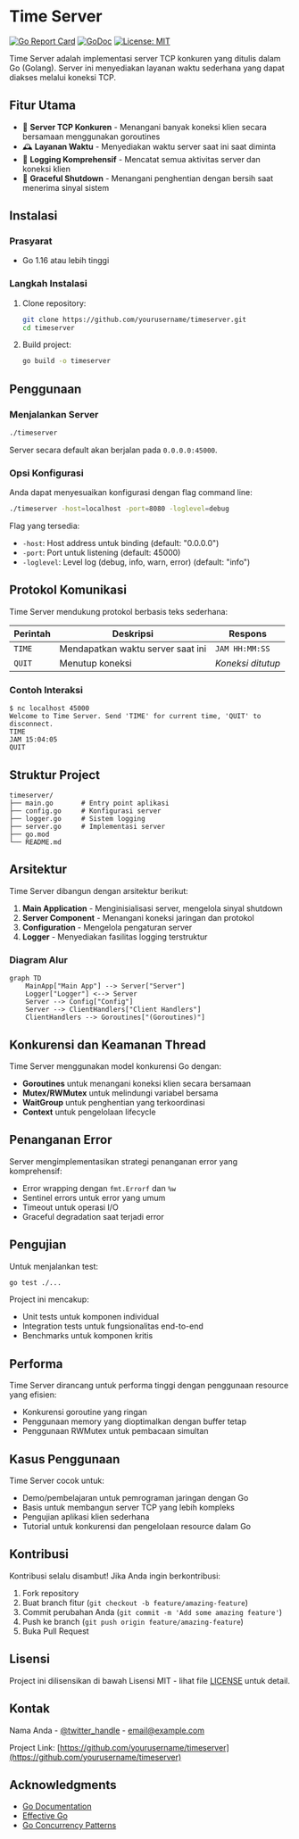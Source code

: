 # Time Server

[![Go Report Card](https://goreportcard.com/badge/github.com/yourusername/timeserver)](https://goreportcard.com/report/github.com/yourusername/timeserver)
[![GoDoc](https://godoc.org/github.com/yourusername/timeserver?status.svg)](https://godoc.org/github.com/yourusername/timeserver)
[![License: MIT](https://img.shields.io/badge/License-MIT-yellow.svg)](https://opensource.org/licenses/MIT)

Time Server adalah implementasi server TCP konkuren yang ditulis dalam Go (Golang). Server ini menyediakan layanan waktu sederhana yang dapat diakses melalui koneksi TCP.

## Fitur Utama

- 🚀 **Server TCP Konkuren** - Menangani banyak koneksi klien secara bersamaan menggunakan goroutines
- 🕰️ **Layanan Waktu** - Menyediakan waktu server saat ini saat diminta
- 📝 **Logging Komprehensif** - Mencatat semua aktivitas server dan koneksi klien
- 🛑 **Graceful Shutdown** - Menangani penghentian dengan bersih saat menerima sinyal sistem

## Instalasi

### Prasyarat

- Go 1.16 atau lebih tinggi

### Langkah Instalasi

1. Clone repository:
   ```bash
   git clone https://github.com/yourusername/timeserver.git
   cd timeserver
   ```

2. Build project:
   ```bash
   go build -o timeserver
   ```

## Penggunaan

### Menjalankan Server

```bash
./timeserver
```

Server secara default akan berjalan pada `0.0.0.0:45000`.

### Opsi Konfigurasi

Anda dapat menyesuaikan konfigurasi dengan flag command line:

```bash
./timeserver -host=localhost -port=8080 -loglevel=debug
```

Flag yang tersedia:
- `-host`: Host address untuk binding (default: "0.0.0.0")
- `-port`: Port untuk listening (default: 45000)
- `-loglevel`: Level log (debug, info, warn, error) (default: "info")

## Protokol Komunikasi

Time Server mendukung protokol berbasis teks sederhana:

| Perintah | Deskripsi | Respons |
|----------|-----------|---------|
| `TIME`   | Mendapatkan waktu server saat ini | `JAM HH:MM:SS` |
| `QUIT`   | Menutup koneksi | *Koneksi ditutup* |

### Contoh Interaksi

```
$ nc localhost 45000
Welcome to Time Server. Send 'TIME' for current time, 'QUIT' to disconnect.
TIME
JAM 15:04:05
QUIT
```

## Struktur Project

```
timeserver/
├── main.go       # Entry point aplikasi
├── config.go     # Konfigurasi server
├── logger.go     # Sistem logging
├── server.go     # Implementasi server
├── go.mod
└── README.md
```

## Arsitektur

Time Server dibangun dengan arsitektur berikut:

1. **Main Application** - Menginisialisasi server, mengelola sinyal shutdown
2. **Server Component** - Menangani koneksi jaringan dan protokol
3. **Configuration** - Mengelola pengaturan server
4. **Logger** - Menyediakan fasilitas logging terstruktur

### Diagram Alur

```mermaid
graph TD
    MainApp["Main App"] --> Server["Server"]
    Logger["Logger"] <--> Server
    Server --> Config["Config"]
    Server --> ClientHandlers["Client Handlers"]
    ClientHandlers --> Goroutines["(Goroutines)"]
```

## Konkurensi dan Keamanan Thread

Time Server menggunakan model konkurensi Go dengan:

- **Goroutines** untuk menangani koneksi klien secara bersamaan
- **Mutex/RWMutex** untuk melindungi variabel bersama
- **WaitGroup** untuk penghentian yang terkoordinasi
- **Context** untuk pengelolaan lifecycle

## Penanganan Error

Server mengimplementasikan strategi penanganan error yang komprehensif:

- Error wrapping dengan `fmt.Errorf` dan `%w`
- Sentinel errors untuk error yang umum
- Timeout untuk operasi I/O
- Graceful degradation saat terjadi error

## Pengujian

Untuk menjalankan test:

```bash
go test ./...
```

Project ini mencakup:
- Unit tests untuk komponen individual
- Integration tests untuk fungsionalitas end-to-end
- Benchmarks untuk komponen kritis

## Performa

Time Server dirancang untuk performa tinggi dengan penggunaan resource yang efisien:

- Konkurensi goroutine yang ringan
- Penggunaan memory yang dioptimalkan dengan buffer tetap
- Penggunaan RWMutex untuk pembacaan simultan

## Kasus Penggunaan

Time Server cocok untuk:

- Demo/pembelajaran untuk pemrograman jaringan dengan Go
- Basis untuk membangun server TCP yang lebih kompleks
- Pengujian aplikasi klien sederhana
- Tutorial untuk konkurensi dan pengelolaan resource dalam Go

## Kontribusi

Kontribusi selalu disambut! Jika Anda ingin berkontribusi:

1. Fork repository
2. Buat branch fitur (`git checkout -b feature/amazing-feature`)
3. Commit perubahan Anda (`git commit -m 'Add some amazing feature'`)
4. Push ke branch (`git push origin feature/amazing-feature`)
5. Buka Pull Request

## Lisensi

Project ini dilisensikan di bawah Lisensi MIT - lihat file [LICENSE](LICENSE) untuk detail.

## Kontak

Nama Anda - [@twitter_handle](https://twitter.com/twitter_handle) - email@example.com

Project Link: [https://github.com/yourusername/timeserver](https://github.com/yourusername/timeserver)

## Acknowledgments

- [Go Documentation](https://golang.org/doc/)
- [Effective Go](https://golang.org/doc/effective_go.html)
- [Go Concurrency Patterns](https://blog.golang.org/concurrency-patterns)